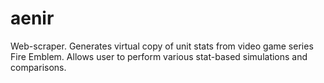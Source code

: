 # aenir
Web-scraper. Generates virtual copy of unit stats from video game series Fire Emblem. Allows user to perform various stat-based simulations and comparisons.
